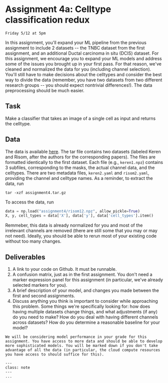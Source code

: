 # Assignment 4a: Celltype classification redux

```{admonition} Due Date
Friday 5/12 at 5pm
```
In this assignment, you'll expand your ML pipeline from the previous assignment to include 2 datasets -- the TNBC dataset from the first assignment, and an additional Ductal carcinoma in situ (DCIS) dataset. For this assignment, we encourage you to expand your ML models and address some of the issues you brought up in your first pass. For that reason, we've cleaned and normalized the data for you (including channel selection). You'll still have to make decisions about the celltypes and consider the best way to divide the data (remember, you have two datasets from two different research groups -- you should expect nontrivial differences!). The data preprocessing should be much easier.

## Task
Make a classifier that takes an image of a single cell as input and returns the celltype. 

## Data
The data is available [here](https://storage.googleapis.com/bebi205-spring2023/assignment4.tar.gz). The tar file contains two datasets (labeled Keren and Risom, after the authors for the corresponding papers). The files are formatted identically to the first dataset. Each file (e.g., `keren1.npz`) contains 3 subfiles, corresponding to the masks, the actual channel data, and the celltypes. There are two metadata files, `keren2.yaml` and `risom2.yaml`, providing the channel and celltype names. As a reminder, to extract the data, run
```
tar -xzf assignment4.tar.gz
```
To access the data, run
```python
data = np.load("assignment4/risom12.npz", allow_pickle=True)
X, y, cell_types = data['X'], data['y'], data['cell_types'].item()
```

Remmeber, this data is already normalized for you and most of the irrelevant channels are removed (there are still some that you may or may not need). Ideally, you should be able to rerun most of your existing code without too many changes.

## Deliverables
1. A link to your code on Github. It must be runnable.
1. A confusion matrix, just as in the first assignment. You don't need a marker expression panel for this assignment (in particular, we've already selected markers for you).
1. A brief description of your model, and changes you made between the first and second assignments. 
1. Discuss anything you think is important to consider while approaching this problem. Some things we're specifically looking for: how does having multiple datasets change things, and what adjustments (if any) do you need to make? How do you deal with having different channels across datasets? How do you determine a reasonable baseline for your model?

```{warning} Due Date
We will be considering model performance in your grade for this assignment. You have access to more data and should be able to develop more sophisticated models. You will be marked down if you don't take advantage of all the data (in particular, the cloud compute resources you have access to should suffice for this). 
```

```{admonition} Submission
---
class: note
---
...
```
